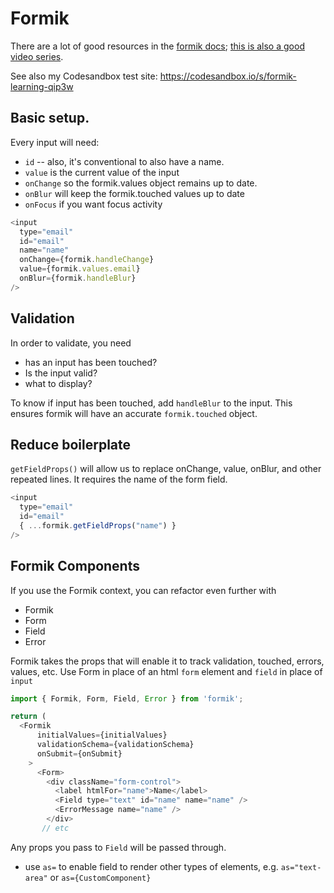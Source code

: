 # Formik

There are a lot of good resources in the [formik docs](https://formik.org/docs/overview); [this is also a good video series](https://www.youtube.com/playlist?list=PLC3y8-rFHvwiPmFbtzEWjESkqBVDbdgGu). 

See also my Codesandbox test site: https://codesandbox.io/s/formik-learning-qip3w

## Basic setup.
Every input will need:
* `id` -- also, it's conventional to also have a name. 
* `value` is the current value of the input
* `onChange` so the formik.values object remains up to date.
* `onBlur` will keep the formik.touched values up to date
* `onFocus` if you want focus activity

```js
<input
  type="email"
  id="email"
  name="name"
  onChange={formik.handleChange}
  value={formik.values.email}
  onBlur={formik.handleBlur}
/>
```

## Validation
In order to validate,  you need
* has an input has been touched?
* Is the input valid?
* what to display?

To know if input has been touched, add `handleBlur` to the input. This ensures formik will have an accurate `formik.touched` object.

## Reduce boilerplate

`getFieldProps()` will allow us to replace onChange, value, onBlur, and other repeated lines. It requires the name of the form field. 
```js
<input
  type="email"
  id="email"
  { ...formik.getFieldProps("name") }
/>
```

## Formik Components
If you use the Formik context, you can refactor even further with
* Formik
* Form
* Field
* Error

Formik takes the props that will enable it to track validation, touched, errors, values, etc.
Use Form in place of an html `form` element and `field` in place of `input`
```js
import { Formik, Form, Field, Error } from 'formik';

return (
  <Formik
      initialValues={initialValues}
      validationSchema={validationSchema}
      onSubmit={onSubmit}
    >
      <Form>
        <div className="form-control">
          <label htmlFor="name">Name</label>
          <Field type="text" id="name" name="name" />
          <ErrorMessage name="name" />
        </div>
       // etc
```

Any props you pass to `Field` will be passed through. 
* use `as=` to enable field to render other types of elements, e.g. `as="text-area"` or `as={CustomComponent}`
